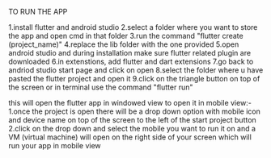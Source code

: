 TO RUN THE APP

1.install flutter and android studio 
2.select a folder where you want to store the app and open cmd in that folder 
3.run the command "flutter create (project_name)"
4.replace the lib folder with the one provided
5.open android studio and during installation make sure flutter related plugin are downloaded
6.in extenstions, add flutter and dart extensions 
7.go back to andriod studio start page and click on open 
8.select the folder where u have pasted the flutter project and open it
9.click on the triangle button on top of the screen or in terminal use the command "flutter run"

this will open the flutter app in windowed view to open it in mobile view:-
1.once the project is open there will be a drop down option with mobile icon and device name on top of the screen to the left of the start project button
2.click on the drop down and select the mobile you want to run it on and a VM (virtual machine) will open on the right side of your screen which will run your app in mobile view
